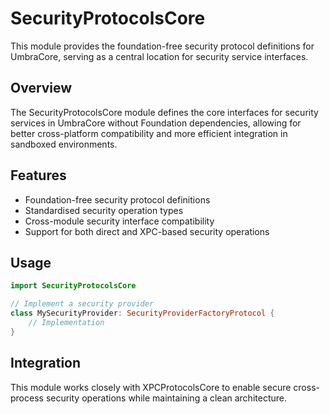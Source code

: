 # SecurityProtocolsCore

This module provides the foundation-free security protocol definitions for UmbraCore, serving as a central location for security service interfaces.

## Overview

The SecurityProtocolsCore module defines the core interfaces for security services in UmbraCore without Foundation dependencies, allowing for better cross-platform compatibility and more efficient integration in sandboxed environments.

## Features

- Foundation-free security protocol definitions
- Standardised security operation types
- Cross-module security interface compatibility
- Support for both direct and XPC-based security operations

## Usage

```swift
import SecurityProtocolsCore

// Implement a security provider
class MySecurityProvider: SecurityProviderFactoryProtocol {
    // Implementation
}
```

## Integration

This module works closely with XPCProtocolsCore to enable secure cross-process security operations while maintaining a clean architecture.
